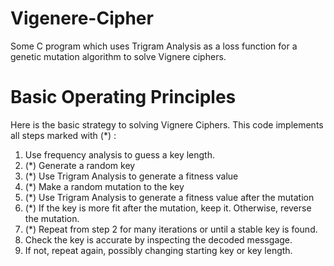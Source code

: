 # Vigenere-Cipher

Some C program which uses Trigram Analysis as a loss function for a genetic mutation algorithm to solve Vignere ciphers.

# Basic Operating Principles

Here is the basic strategy to solving Vignere Ciphers. This code implements all steps marked with (*) :

1. Use frequency analysis to guess a key length.
2. (*) Generate a random key
3. (*) Use Trigram Analysis to generate a fitness value
4. (*) Make a random mutation to the key
5. (*) Use Trigram Analysis to generate a fitness value after the mutation
6. (*) If the key is more fit after the mutation, keep it. Otherwise, reverse the mutation.
7. (*) Repeat from step 2 for many iterations or until a stable key is found.
8. Check the key is accurate by inspecting the decoded messgage.
9. If not, repeat again, possibly changing starting key or key length.
